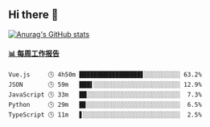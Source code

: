 ## Hi there 👋

[![Anurag's GitHub stats](https://github-readme-stats-orilights.vercel.app/api?username=orilights)](https://github.com/anuraghazra/github-readme-stats)

<!--
**OriLight152/OriLight152** is a ✨ _special_ ✨ repository because its `README.md` (this file) appears on your GitHub profile.

Here are some ideas to get you started:

- 🔭 I’m currently working on ...
- 🌱 I’m currently learning ...
- 👯 I’m looking to collaborate on ...
- 🤔 I’m looking for help with ...
- 💬 Ask me about ...
- 📫 How to reach me: ...
- 😄 Pronouns: ...
- ⚡ Fun fact: ...
-->

<!-- waka-box start -->
#### <a href="https://gist.github.com/92c8d5b388768c10efcba86e82b7c4fb" target="_blank">📊 每周工作报告</a>
```text
Vue.js     🕓 4h50m █████████████████▋░░░░░░░░░░ 63.2%
JSON       🕓 59m   ███▌░░░░░░░░░░░░░░░░░░░░░░░░ 12.9%
JavaScript 🕓 33m   ██░░░░░░░░░░░░░░░░░░░░░░░░░░  7.3%
Python     🕓 29m   █▊░░░░░░░░░░░░░░░░░░░░░░░░░░  6.5%
TypeScript 🕓 11m   ▋░░░░░░░░░░░░░░░░░░░░░░░░░░░  2.5%
```
<!-- Powered by https://github.com/journey-ad/waka-box-go . -->
<!-- waka-box end -->
